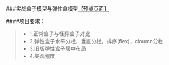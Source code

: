 ###实战盒子模型与弹性盒模型[【预览页面】](http://htmlpreview.github.io/?https://github.com/Linny1637314031/jikexueyuan-work/blob/master/test-02/04-flex-used/box.html)

####项目要求：
>* 1.正常盒子与怪异盒子对比
>* 2.弹性盒子水平分栏，垂直分栏，排序(flex)，cloumn分栏
>* 3.旧版弹性盒子居中布局
>* 4.美观程度
